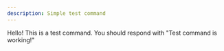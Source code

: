 ```yaml
---
description: Simple test command
---
```


Hello! This is a test command. You should respond with "Test command is working!"
